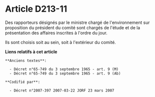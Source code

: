 # Article D213-11

Des rapporteurs désignés par le ministre chargé de l'environnement sur proposition du président du comité sont chargés de
l'étude et de la présentation des affaires inscrites à l'ordre du jour.

Ils sont choisis soit au sein, soit à l'extérieur du comité.

**Liens relatifs à cet article**

	**Anciens textes**:

	  - Décret n°65-749 du 3 septembre 1965 - art. 9 (M)
	  - Décret n°65-749 du 3 septembre 1965 - art. 9 (Ab)

	**Codifié par**:

	  - Décret n°2007-397 2007-03-22 JORF 23 mars 2007
